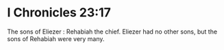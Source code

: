 # I Chronicles 23:17

The sons of Eliezer : Rehabiah the chief. Eliezer had no other sons, but the sons of Rehabiah were very many.
